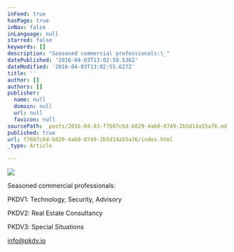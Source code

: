 ```yaml
---
inFeed: true
hasPage: true
inNav: false
inLanguage: null
starred: false
keywords: []
description: "Seasoned commercial professionals:\_"
datePublished: '2016-04-03T13:02:59.536Z'
dateModified: '2016-04-03T13:02:55.627Z'
title: ''
author: []
authors: []
publisher:
  name: null
  domain: null
  url: null
  favicon: null
sourcePath: _posts/2016-04-03-f7607c6d-b829-4a68-8749-2b5d14a55a76.md
published: true
url: f7607c6d-b829-4a68-8749-2b5d14a55a76/index.html
_type: Article

---
```

![](https://the-grid-user-content.s3-us-west-2.amazonaws.com/9b13bcbb-8216-4bfe-98e1-c5f50c3c1029.jpg)

Seasoned commercial professionals: 

PKDV1: Technology, Security, Advisory 

PKDV2: Real Estate Consultancy 

PKDV3: Special Situations 

info@pkdv.io